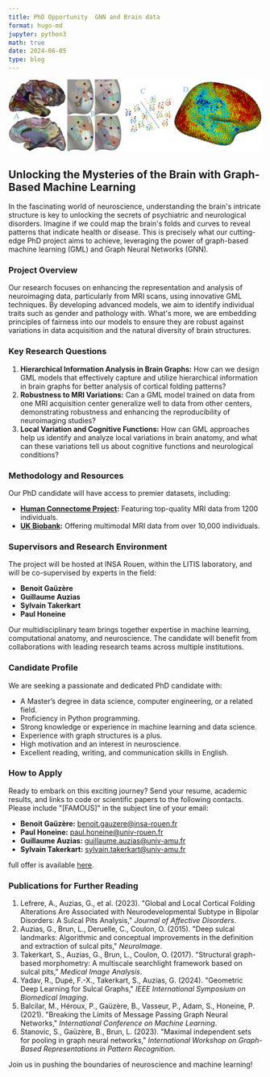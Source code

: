 ```yaml
---
title: PhD Opportunity  GNN and Brain data
format: hugo-md
jupyter: python3
math: true
date: 2024-06-05
type: blog
---
```


 
![Brain Graphs](./brain_famous.png)
## Unlocking the Mysteries of the Brain with Graph-Based Machine Learning

In the fascinating world of neuroscience, understanding the brain's
intricate structure is key to unlocking the secrets of psychiatric and
neurological disorders. Imagine if we could map the brain's folds and curves
to reveal patterns that indicate health or disease. This is precisely what our
cutting-edge PhD project aims to achieve, leveraging the power of graph-based machine learning (GML)  and Graph Neural Networks (GNN).

### Project Overview
Our research focuses on enhancing the representation and analysis of
neuroimaging data, particularly from MRI scans, using innovative GML
techniques. By developing advanced models, we aim to identify individual traits
such as gender and pathology with. What's more, we are embedding principles of
fairness into our models to ensure they are robust against variations in data
acquisition and the natural diversity of brain structures. 

### Key Research Questions

1. **Hierarchical Information Analysis in Brain Graphs:** How can we design GML models that effectively capture and utilize hierarchical information in brain graphs for better analysis of cortical folding patterns?
2. **Robustness to MRI Variations:** Can a GML model trained on data from one MRI acquisition center generalize well to data from other centers, demonstrating robustness and enhancing the reproducibility of neuroimaging studies?
3. **Local Variation and Cognitive Functions:** How can GML approaches help us identify and analyze local variations in brain anatomy, and what can these variations tell us about cognitive functions and neurological conditions?

### Methodology and Resources

Our PhD candidate will have access to premier datasets, including:
- **[Human Connectome Project](http://www.humanconnectomeproject.org/):** Featuring top-quality MRI data from 1200 individuals.
- **[UK Biobank](https://www.ukbiobank.ac.uk/):** Offering multimodal MRI data from over 10,000 individuals.

### Supervisors and Research Environment

The project will be hosted at INSA Rouen, within the LITIS laboratory, and will be co-supervised by experts in the field:
- **Benoit Gaüzère**
- **Guillaume Auzias**
- **Sylvain Takerkart**
- **Paul Honeine**

Our multidisciplinary team brings together expertise in machine learning, computational anatomy, and neuroscience. The candidate will benefit from collaborations with leading research teams across multiple institutions.


### Candidate Profile

We are seeking a passionate and dedicated PhD candidate with:
- A Master’s degree in data science, computer engineering, or a related field.
- Proficiency in Python programming.
- Strong knowledge or experience in machine learning and data science.
- Experience with graph structures is a plus.
- High motivation and an interest in neuroscience.
- Excellent reading, writing, and communication skills in English.

### How to Apply

Ready to embark on this exciting journey? Send your resume, academic results, and links to code or scientific papers to the following contacts. Please include "[FAMOUS]" in the subject line of your email:

- **Benoit Gaüzère:** [benoit.gauzere@insa-rouen.fr](mailto:benoit.gauzere@insa-rouen.fr)
- **Paul Honeine:** [paul.honeine@univ-rouen.fr](mailto:paul.honeine@univ-rouen.fr)
- **Guillaume Auzias:** [guillaume.auzias@univ-amu.fr](mailto:guillaume.auzias@univ-amu.fr)
- **Sylvain Takerkart:** [sylvain.takerkart@univ-amu.fr](mailto:sylvain.takerkart@univ-amu.fr)

full offer is available [here](phd_famous.pdf).

### Publications for Further Reading

1. Lefrere, A., Auzias, G., et al. (2023). "Global and Local Cortical Folding Alterations Are Associated with Neurodevelopmental Subtype in Bipolar Disorders: A Sulcal Pits Analysis," *Journal of Affective Disorders*.
2. Auzias, G., Brun, L., Deruelle, C., Coulon, O. (2015). "Deep sulcal landmarks: Algorithmic and conceptual improvements in the definition and extraction of sulcal pits," *NeuroImage*.
3. Takerkart, S., Auzias, G., Brun, L., Coulon, O. (2017). "Structural graph-based morphometry: A multiscale searchlight framework based on sulcal pits," *Medical Image Analysis*.
4. Yadav, R., Dupé, F.-X., Takerkart, S., Auzias, G. (2024). "Geometric Deep Learning for Sulcal Graphs," *IEEE International Symposium on Biomedical Imaging*.
5. Balcilar, M., Héroux, P., Gaüzère, B., Vasseur, P., Adam, S., Honeine, P. (2021). "Breaking the Limits of Message Passing Graph Neural Networks," *International Conference on Machine Learning*.
6. Stanovic, S., Gaüzère, B., Brun, L. (2023). "Maximal independent sets for pooling in graph neural networks," *International Workshop on Graph-Based Representations in Pattern Recognition*.

Join us in pushing the boundaries of neuroscience and machine learning!

